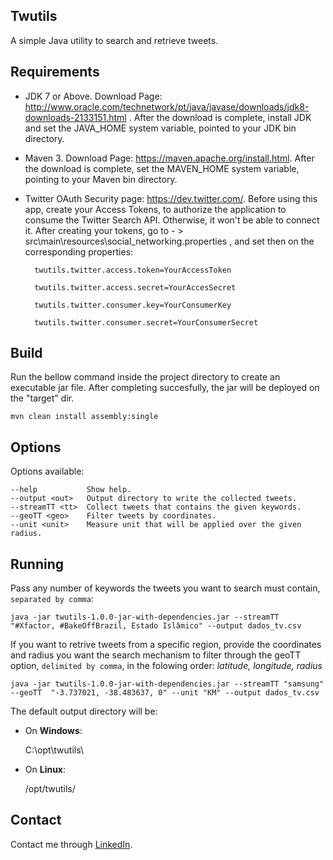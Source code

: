 ## Twutils

A simple Java utility to search and retrieve tweets.

## Requirements

- JDK 7 or Above. Download Page: http://www.oracle.com/technetwork/pt/java/javase/downloads/jdk8-downloads-2133151.html . After the download is complete, install JDK and set the JAVA_HOME system variable, pointed to your JDK bin directory.

- Maven 3. Download Page: https://maven.apache.org/install.html. After the download is complete, set the MAVEN_HOME system variable, pointing to your Maven bin directory. 

- Twitter OAuth Security page: https://dev.twitter.com/. Before using this app, create your Access Tokens, to authorize the application to consume the Twitter Search API. Otherwise, it won't be able to connect it. After creating your tokens, go to - > src\main\resources\social_networking.properties , and set then on the corresponding properties:

		twutils.twitter.access.token=YourAccessToken
	
		twutils.twitter.access.secret=YourAccesSecret
	
		twutils.twitter.consumer.key=YourConsumerKey
	
		twutils.twitter.consumer.secret=YourConsumerSecret

## Build

Run the bellow command inside the project directory to create an executable jar file. After completing succesfully, the jar will be deployed on the "target" dir. 

	mvn clean install assembly:single

## Options

Options available:

    --help           Show help.
    --output <out>   Output directory to write the collected tweets.
    --streamTT <tt>  Collect tweets that contains the given keywords.
    --geoTT <geo>    Filter tweets by coordinates.
    --unit <unit>    Measure unit that will be applied over the given radius.


## Running

Pass any number of keywords the tweets you want to search must contain, `separated by comma`: 

	java -jar twutils-1.0.0-jar-with-dependencies.jar --streamTT "#Xfactor, #BakeOffBrazil, Estado Islâmico" --output dados_tv.csv
	
If you want to retrive tweets from a specific region, provide the coordinates and radius you want 
the search mechanism to filter through the geoTT option, `delimited by comma`, in the folowing order:
*latitude, longitude, radius*

	java -jar twutils-1.0.0-jar-with-dependencies.jar --streamTT "samsung" --geoTT  "-3.737021, -38.483637, 0" --unit "KM" --output dados_tv.csv

The default output directory will be:

- On **Windows**: 

	C:\opt\twutils\

- On **Linux**: 

	/opt/twutils/

	

## Contact

Contact me through [LinkedIn](https://www.linkedin.com/in/adail-carvalho-a34343106).
